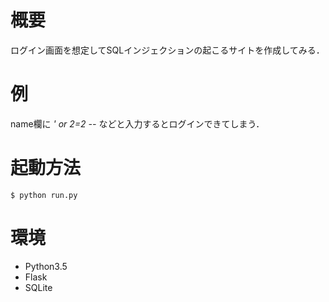 # 概要
ログイン画面を想定してSQLインジェクションの起こるサイトを作成してみる．

# 例
name欄に *' or 2=2 --* などと入力するとログインできてしまう．

# 起動方法
```
$ python run.py
```

# 環境
- Python3.5
- Flask
- SQLite

